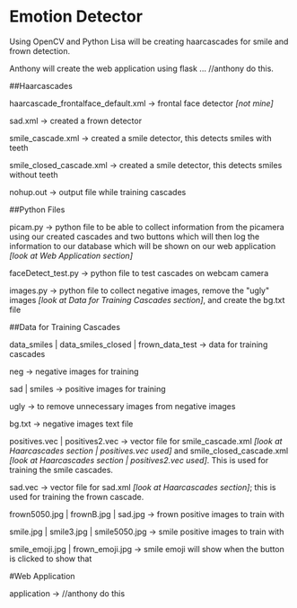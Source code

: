 # Emotion Detector

Using OpenCV and Python Lisa will be creating haarcascades for smile and frown detection.

Anthony will create the web application using flask ... //anthony do this.

##Haarcascades

haarcascade_frontalface_default.xml -> frontal face detector *[not mine]*

sad.xml -> created a frown detector

smile_cascade.xml -> created a smile detector, this detects smiles with teeth

smile_closed_cascade.xml -> created a smile detector, this detects smiles without teeth

nohup.out -> output file while training cascades

##Python Files

picam.py -> python file to be able to collect information from the picamera using our created cascades and two buttons which will then log the information to our database which will be shown on our web application *[look at Web Application section]*

faceDetect_test.py -> python file to test cascades on webcam camera

images.py -> python file to collect negative images, remove the "ugly" images *[look at Data for Training Cascades section]*, and create the bg.txt file

##Data for Training Cascades

data_smiles | data_smiles_closed | frown_data_test -> data for training cascades

neg -> negative images for training

sad | smiles -> positive images for training

ugly -> to remove unnecessary images from negative images

bg.txt -> negative images text file

positives.vec | positives2.vec -> vector file for smile_cascade.xml *[look at Haarcascades section | positives.vec used]* and smile_closed_cascade.xml *[look at Haarcascades section | positives2.vec used]*. This is used for training the smile cascades.

sad.vec -> vector file for sad.xml *[look at Haarcascades section]*; this is used for training the frown cascade.

frown5050.jpg | frownB.jpg | sad.jpg -> frown positive images to train with

smile.jpg | smile3.jpg | smile5050.jpg -> smile positive images to train with

smile_emoji.jpg | frown_emoji.jpg -> smile emoji will show when the button is clicked to show that

#Web Application

application -> //anthony do this
